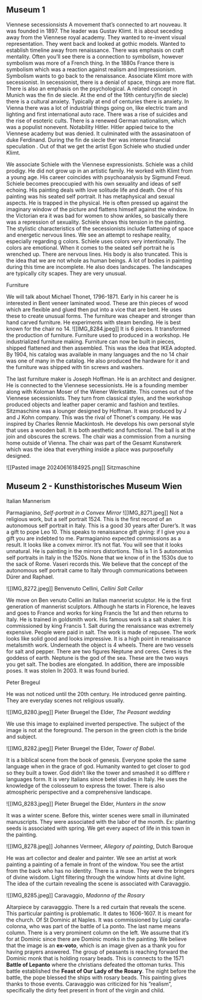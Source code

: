 ## Museum 1

Viennese secessionsists
A movement that’s connected to art nouveau. It was founded in 1897. The leader was Gustav Klimt. It is about seceding away from the Viennese royal academy. They wanted to re-invent visual representation. They went back and looked at gothic models. Wanted to establish timeline away from renaissance. There was emphasis on craft mentality. Often you’ll see there is a connection to symbolism, however symbolism was more of a French thing. In the 1880s France there is symbolism which was a reaction against realism and Impressionism. Symbolism wants to go back to the renaissance. Associate Klimt more with secessionist. In secessionist, there is a denial of space, things are more flat. There is also an emphasis on the psychological. A related concept in Munich was the fin de siecle. At the end of the 19th century(fin de siecle) there is a cultural anxiety. Typically at end of centuries there is anxiety. In Vienna there was a lot of industrial things going on, like electric tram and lighting and first international auto race. There was a rise of suicides and the rise of esoteric cults. There is a renewed German nationalism, which was a populist nonevent. Notability Hitler. Hitler appied twice to the Viennese academy but was denied. It culminated with the assasinatoon of duke Ferdinand. During the fin de siecle ther was intense financial speculation . Out of that we get the artist Egon Schiele who studied under Klimt. 

We associate Schiele with the Viennese expressionists. Schiele was a child prodigy. He did not grow up in an artistic family. He worked with Klimt from a young age. His career coincides with psychoanalysis by Sigmund Freud. Schiele becomes preoccupied with his own sexuality and ideas of self echoing. His painting deals with love solitude life and death. One of his painting was his seated self portrait. It has metaphysical and sexual aspects. He is trapped in the physical. He is often pressed up against the imaginary window of the picture and flattens himself against the window. In the Victorian era it was bad for women to show ankles, so basically there was a repression of sexuality. Schiele shows this tension in the painting. The stylistic characteristics of the secessionists include flattening of space and energetic nervous lines. We see an attempt to reshape reality, especially regarding g colors. Schiele uses colors very intentionally. The colors are emotional. When it comes to the seated self portrait he is wrenched up. There are nervous lines. His body is also truncated. This is the idea that we are not whole as human beings. A lot of bodies in painting during this time are incomplete. He also does landscapes. The landscapes are typically city scapes. They are very unusual.

Furniture

We will talk about Michael Thonet, 1796-1871. Early in his career he is interested in Bent veneer laminated wood. These are thin pieces of wood which are flexible and glued then put into a vice that are bent. He uses these to create unusual forms. The furniture was cheaper and stronger than hand carved furniture. He experiments with steam bending. He is best known for the chair no 14.
![[IMG_8284.jpeg]]
It is 6 pieces. It transformed the production of furniture.  Furniture used to produced in a workshop. He industrialized furniture making. Furniture can now be built in pieces, shipped flattened and then assembled. This was the idea that IKEA adopted. By 1904, his catalog was available in many languages and the no 14 chair was one of many in the catalog. He also produced the hardware for it and the furniture was shipped with tin screws and washers. 

The last furniture maker is Joseph Hoffman. He is an architect and designer. He is connected to the Viennese secessionists. He is a founding member along with Koloman Moser of the Wiener Werkstätte. This comes out of the Viennese secessionists. They turn from classical styles, and the workshop produced objects and leather paper ceramic and fashion and textiles. Sitzmaschine was a lounger designed by Hoffman. It was produced by J and J Kohn company. This was the rival of Thonet's company. He was inspired by Charles Rennie Mackintosh. He develops his own personal style that uses a wooden ball. It is both aesthetic and functional. The ball is at the join and obscures the screws. The chair was a commission from a nursing home outside of Vienna. The chair was part of the Gesamt Kunstwrerk which was the idea that everything inside a place was purposefully designed. 

![[Pasted image 20240616184925.png]]
Sitzmaschine

## Museum 2 - Kunsthistorisches Museum Wien

Italian Mannerism

Parmagianino, *Self-portrait in a Convex Mirror*
![[IMG_8271.jpeg]]
Not a religious work, but a self portrait 1524. This is the first record of an autonomous self portrait in Italy. This is a good 30 years after Durer’s. It was a gift to pope Leo 10. This speaks to renaissance gift giving: if I give you a gift you are indebted to me. Parmagianino expected commissions as a result. It looks like a convex mirror. It’s not flat. You will see that it looks unnatural. He is painting in the mirrors distortions. This is 1 in 5 autonomius self portraits in Italy in the 1520s. None that we know of in the 1530s due to the sack of Rome. Vaseri records this. We believe that the concept of the autonomous self portrait came to Italy through communications between Dürer and Raphael. 



![[IMG_8272.jpeg]]
Benvenuto Cellini, *Cellini Salt Cellar*

We move on Ben venuto Cellini an Italian mannerist sculptor. He is the first generation of mannerist sculptors. Although he starts in Florence, he leaves and goes to France and works for king Francis the 1st and then returns to Italy. He is trained in goldsmith work. His famous work is a salt shaker. It is commissioned by king Francis 1. Salt during the renaissance was extremely expensive. People were paid in salt. The work is made of repusee. The work looks like solid good and looks impressive. It is a high point in renaissance metalsmith work. Underneath the object is 4 wheels. There are two vessels for salt and pepper. There are two figures Neptune and ceres. Ceres is the goddess of earth. Neptune is the god of the sea. These are the two ways you get salt. The bodies are elongated. In addition, there are impossible poses. It was stolen In 2003. It was found buried. 

Peter Bregeul 

He was not noticed until the 20th century. He introduced genre painting. They are everyday scenes not religious usually. 

![[IMG_8280.jpeg]]
Pieter Bruegel the Elder, *The Peasant wedding*

We use this image to explained inverted perspective. The subject of the image is not at the foreground. The person in the green cloth is the bride and subject. 


![[IMG_8282.jpeg]]
Pieter Bruegel the Elder, *Tower of Babel*. 

It is a biblical scene from the book of genesis. Everyone spoke the same language when in the grace of god. Humanity wanted to get closer to god so they built a tower. God didn’t like the tower and smashed it so difffere r languages form. It is very Italians since betel studies in Italy. He uses the knowledge of the colosseum to express the tower. There is also atmospheric perspective and a comprehensive landscape. 

![[IMG_8283.jpeg]]
Pieter Bruegel the Elder, *Hunters in the snow*

It was a winter scene. Before this, winter scenes were small in illuminated manuscripts. They were associated with the labor of the month. Ex: planting seeds is associated with spring. We get every aspect of life in this town in the painting. 





![[IMG_8278.jpeg]]
Johannes Vermeer, *Allegory of painting*, Dutch Baroque

He was art collector and dealer and painter. We see an artist at work painting a painting of a female in front of the window. You see the artist from the back who has no identity. There is a muse. They were the bringers of divine wisdom. Light filtering through the window hints at divine light. The idea of the curtain revealing the scene is associated with Caravaggio. 


![[IMG_8285.jpeg]]
Caravaggio, *Madonna of the Rosary*

Altarpiece by caravagggio. There Is a red curtain that reveals the scene. This particular painting is problematic. It dates to 1606-1607. It is meant for the church. Of St Dominic at Naples. It was commissioned by Luigi carafa-colonna, who was part of the battle of La ponto. The last name means column. There is a very prominent column on the left. We assume that it’s for at Dominic since there are Dominic monks in the painting. We believe that the image is an **ex-voto**, which is an image given as a thank you for having prayers answered. The group of peasants is reaching forward the Dominic monk that is holding rosary beads. This is connects to the 1571 **Battle of Lepanto**
where the christians defeated the ottoman turks. This battle established the **Feast of Our Lady of the Rosary**. The night before the battle, the pope blessed the ships with rosary beads. This painting gives thanks to those events. Caravaggio was criticized for his ”realism”, specifically the dirty feet present in front of the virgin and child. 
